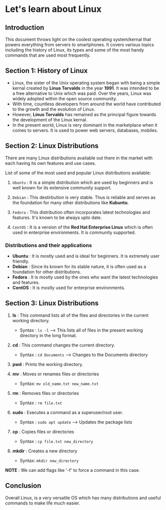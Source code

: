 # Let's learn about Linux

## Introduction

This document throws light on the coolest operating system/kernal that powers everything from servers to smartphones. It covers various topics including the history of Linux, its types and some of the most handy commands that are used most frequently.

## Section 1: History of Linux

+ Linux, the sister of the Unix operating system began with being a simple kernal created by **Linus Torvalds** in the year **1991**. It was intended to be a free alternative to Unix which was paid. Over the years, Linux was widely adopted within the open source community.
+ With time, countless developers from around the world have contributed to the growth and the evolution of Linux.
+ However, **Linus Torvalds** has remained as the principal figure towards the development of the Linux kernal.
+ In the present world, Linux is very dominant in the marketplace when it comes to servers. It is used to power web servers, databases, mobiles.

## Section 2: Linux Distributions

There are many Linux distributions available out there in the market with each having its own features and use cases. 

List of some of the most used and popular Linux distributions available:

1. `Ubuntu` : It is a simple distribution which are used by beginners and is well known for its extensive community support.

2. `Debian` : This destirbution is very stable. Thus is reliable and serves as the foundation for many other distributions like **Kubuntu**.

3. `Fedora` : This distribution often incorporates latest technologies and features. It's known to be always upto date.

4. `CentOS` : It is a version of the **Red Hat Enterprise Linux** which is often used in enterprise environments. It is community supported.

### Distributions and their applications

 - **Ubuntu** : It is mostly used and is ideal for beginners. It is extremely user friendly.
 - **Debian** : Since its known for its stable nature, it is often used as a foundation for other distributions.
 -  **Fedora** : It is mostly used by the ones who want the latest technologies and features.
 -  **CentOS** : It is mostly used for enterprise environments.

## Section 3: Linux Distributions

1. **ls** : This command lists all of the files and directories in the current working directory.
      - Syntax : `ls -l` --> This lists all of files in the present working directory in the long format.
  
2. **cd** : This command changes the current directory.
      - Syntax : `cd Documents` --> Changes to the Documents directory

3. **pwd** : Prints the working directory.

4. **mv** : Moves or renames files or directories
     - Syntax: `mv old_name.txt new_name.txt`

5. **rm** : Removes files or directories
     - Syntax : `rm file.txt`

6. **sudo** : Executes a command as a superuser/root user.
     - Syntax : `sudo apt update` --> Updates the package lists
  
7. **cp** : Copies files or directories
     - Syntax : `cp file.txt new_directory`
  
8. **mkdir** : Creates a new directory
     - Syntax: `mkdir new_directory`
  
**NOTE** : We can add flags like '-f' to force a command in this case.

## Conclusion

Overall Linux, is a very versatile OS which has many distributions and useful commands to make life much easier.

